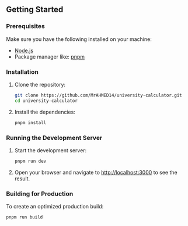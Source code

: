 ## Getting Started

### Prerequisites

Make sure you have the following installed on your machine:

- [Node.js](https://nodejs.org/)
- Package manager like: [pnpm](https://pnpm.io/)

### Installation

1. Clone the repository:

   ```bash
   git clone https://github.com/MrAHMED14/university-calculator.git
   cd university-calculator
   ```

2. Install the dependencies:

   ```bash
   pnpm install
   ```

### Running the Development Server

1. Start the development server:

   ```bash
   pnpm run dev
   ```

2. Open your browser and navigate to [http://localhost:3000](http://localhost:3000) to see the result.

### Building for Production

To create an optimized production build:

```bash
pnpm run build
```
